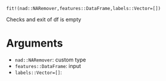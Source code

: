 ```
fit!(nad::NARemover,features::DataFrame,labels::Vector=[])
```

Checks and exit of df is empty

# Arguments

  * `nad::NARemover`: custom type
  * `features::DataFrame`: input
  * `labels::Vector=[]`:
